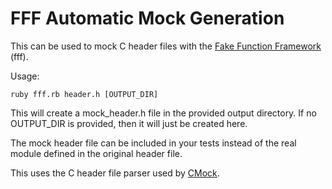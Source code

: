 # FFF Automatic Mock Generation

This can be used to mock C header files with the [Fake Function Framework](https://github.com/meekrosoft/fff) (fff).

Usage:
```
ruby fff.rb header.h [OUTPUT_DIR]
```

This will create a mock_header.h file in the provided output directory. If no OUTPUT_DIR is provided, then it will just be created here.

The mock header file can be included in your tests instead of the real module defined in the original header file.

This uses the C header file parser used by [CMock](https://github.com/ThrowTheSwitch/CMock).
